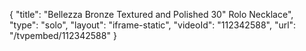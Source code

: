 {
    "title": "Bellezza Bronze Textured and Polished 30\" Rolo Necklace",
    "type": "solo",
    "layout": "iframe-static",
    "videoId": "112342588",
    "url": "\/tvpembed\/112342588"
}